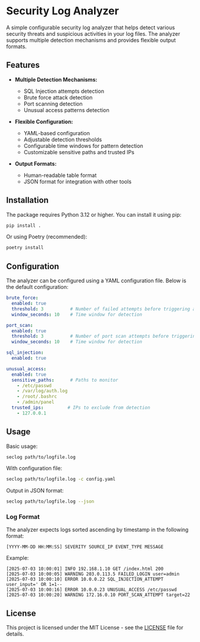 # Security Log Analyzer

A simple configurable security log analyzer that helps detect various security threats and suspicious activities in your log files. The analyzer supports multiple detection mechanisms and provides flexible output formats.

## Features

- **Multiple Detection Mechanisms:**
  - SQL Injection attempts detection
  - Brute force attack detection
  - Port scanning detection
  - Unusual access patterns detection

- **Flexible Configuration:**
  - YAML-based configuration
  - Adjustable detection thresholds
  - Configurable time windows for pattern detection
  - Customizable sensitive paths and trusted IPs

- **Output Formats:**
  - Human-readable table format
  - JSON format for integration with other tools

## Installation

The package requires Python 3.12 or higher. You can install it using pip:

```bash
pip install .
```

Or using Poetry (recommended):

```bash
poetry install
```

## Configuration

The analyzer can be configured using a YAML configuration file. Below is the default configuration:

```yaml
brute_force:
  enabled: true
  threshold: 3          # Number of failed attempts before triggering an alert
  window_seconds: 10    # Time window for detection

port_scan:
  enabled: true
  threshold: 3          # Number of port scan attempts before triggering an alert
  window_seconds: 10    # Time window for detection

sql_injection:
  enabled: true

unusual_access:
  enabled: true
  sensitive_paths:      # Paths to monitor
    - /etc/passwd
    - /var/log/auth.log
    - /root/.bashrc
    - /admin/panel
  trusted_ips:         # IPs to exclude from detection
    - 127.0.0.1
```

## Usage

Basic usage:

```bash
seclog path/to/logfile.log
```

With configuration file:

```bash
seclog path/to/logfile.log -c config.yaml
```

Output in JSON format:

```bash
seclog path/to/logfile.log --json
```

### Log Format

The analyzer expects logs sorted ascending by timestamp in the following format:

```
[YYYY-MM-DD HH:MM:SS] SEVERITY SOURCE_IP EVENT_TYPE MESSAGE
```

Example:

```
[2025-07-03 10:00:01] INFO 192.168.1.10 GET /index.html 200
[2025-07-03 10:00:05] WARNING 203.0.113.5 FAILED_LOGIN user=admin
[2025-07-03 10:00:10] ERROR 10.0.0.22 SQL_INJECTION_ATTEMPT user_input=' OR 1=1--
[2025-07-03 10:00:16] ERROR 10.0.0.23 UNUSUAL_ACCESS /etc/passwd
[2025-07-03 10:00:20] WARNING 172.16.0.10 PORT_SCAN_ATTEMPT target=22
```

## License

This project is licensed under the MIT License - see the [LICENSE](LICENSE) file for details.
